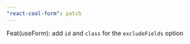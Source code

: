 ```yaml
---
"react-cool-form": patch
---
```


Feat(useForm): add `id` and `class` for the `excludeFields` option
